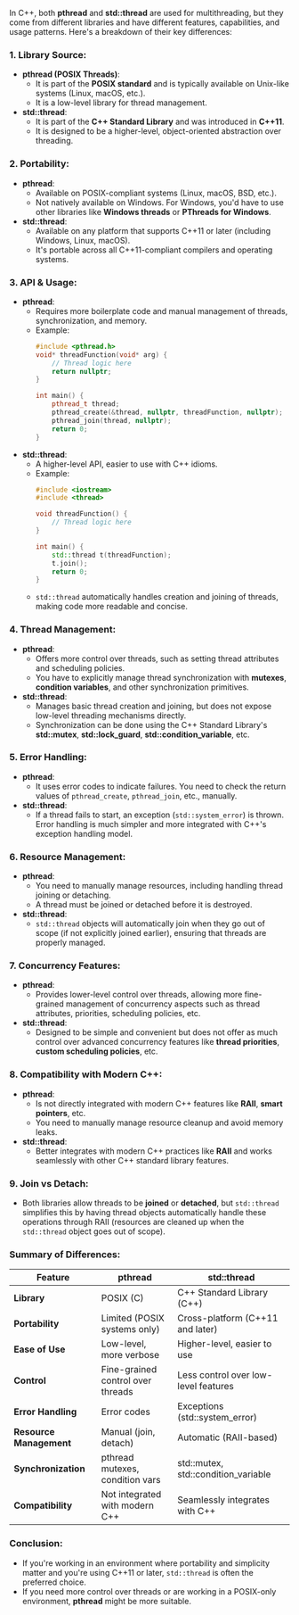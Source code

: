 In C++, both **pthread** and **std::thread** are used for multithreading, but they come from different libraries and have different features, capabilities, and usage patterns. Here's a breakdown of their key differences:

### 1. **Library Source**:
   - **pthread (POSIX Threads)**:
     - It is part of the **POSIX standard** and is typically available on Unix-like systems (Linux, macOS, etc.).
     - It is a low-level library for thread management.
   - **std::thread**:
     - It is part of the **C++ Standard Library** and was introduced in **C++11**.
     - It is designed to be a higher-level, object-oriented abstraction over threading.

### 2. **Portability**:
   - **pthread**:
     - Available on POSIX-compliant systems (Linux, macOS, BSD, etc.).
     - Not natively available on Windows. For Windows, you'd have to use other libraries like **Windows threads** or **PThreads for Windows**.
   - **std::thread**:
     - Available on any platform that supports C++11 or later (including Windows, Linux, macOS).
     - It's portable across all C++11-compliant compilers and operating systems.

### 3. **API & Usage**:
   - **pthread**:
     - Requires more boilerplate code and manual management of threads, synchronization, and memory.
     - Example:
       ```cpp
       #include <pthread.h>
       void* threadFunction(void* arg) {
           // Thread logic here
           return nullptr;
       }

       int main() {
           pthread_t thread;
           pthread_create(&thread, nullptr, threadFunction, nullptr);
           pthread_join(thread, nullptr);
           return 0;
       }
       ```
   - **std::thread**:
     - A higher-level API, easier to use with C++ idioms.
     - Example:
       ```cpp
       #include <iostream>
       #include <thread>

       void threadFunction() {
           // Thread logic here
       }

       int main() {
           std::thread t(threadFunction);
           t.join();
           return 0;
       }
       ```
     - `std::thread` automatically handles creation and joining of threads, making code more readable and concise.

### 4. **Thread Management**:
   - **pthread**:
     - Offers more control over threads, such as setting thread attributes and scheduling policies.
     - You have to explicitly manage thread synchronization with **mutexes**, **condition variables**, and other synchronization primitives.
   - **std::thread**:
     - Manages basic thread creation and joining, but does not expose low-level threading mechanisms directly.
     - Synchronization can be done using the C++ Standard Library's **std::mutex**, **std::lock_guard**, **std::condition_variable**, etc.

### 5. **Error Handling**:
   - **pthread**:
     - It uses error codes to indicate failures. You need to check the return values of `pthread_create`, `pthread_join`, etc., manually.
   - **std::thread**:
     - If a thread fails to start, an exception (`std::system_error`) is thrown. Error handling is much simpler and more integrated with C++'s exception handling model.

### 6. **Resource Management**:
   - **pthread**:
     - You need to manually manage resources, including handling thread joining or detaching.
     - A thread must be joined or detached before it is destroyed.
   - **std::thread**:
     - `std::thread` objects will automatically join when they go out of scope (if not explicitly joined earlier), ensuring that threads are properly managed.

### 7. **Concurrency Features**:
   - **pthread**:
     - Provides lower-level control over threads, allowing more fine-grained management of concurrency aspects such as thread attributes, priorities, scheduling policies, etc.
   - **std::thread**:
     - Designed to be simple and convenient but does not offer as much control over advanced concurrency features like **thread priorities**, **custom scheduling policies**, etc.

### 8. **Compatibility with Modern C++**:
   - **pthread**:
     - Is not directly integrated with modern C++ features like **RAII**, **smart pointers**, etc.
     - You need to manually manage resource cleanup and avoid memory leaks.
   - **std::thread**:
     - Better integrates with modern C++ practices like **RAII** and works seamlessly with other C++ standard library features.

### 9. **Join vs Detach**:
   - Both libraries allow threads to be **joined** or **detached**, but `std::thread` simplifies this by having thread objects automatically handle these operations through RAII (resources are cleaned up when the `std::thread` object goes out of scope).

### Summary of Differences:

| Feature               | pthread                           | std::thread                          |
|-----------------------|-----------------------------------|--------------------------------------|
| **Library**           | POSIX (C)                         | C++ Standard Library (C++)           |
| **Portability**       | Limited (POSIX systems only)      | Cross-platform (C++11 and later)     |
| **Ease of Use**       | Low-level, more verbose           | Higher-level, easier to use         |
| **Control**           | Fine-grained control over threads | Less control over low-level features |
| **Error Handling**    | Error codes                       | Exceptions (std::system_error)       |
| **Resource Management**| Manual (join, detach)            | Automatic (RAII-based)               |
| **Synchronization**   | pthread mutexes, condition vars   | std::mutex, std::condition_variable  |
| **Compatibility**     | Not integrated with modern C++    | Seamlessly integrates with C++       |

### Conclusion:
- If you're working in an environment where portability and simplicity matter and you're using C++11 or later, `std::thread` is often the preferred choice.
- If you need more control over threads or are working in a POSIX-only environment, **pthread** might be more suitable.
